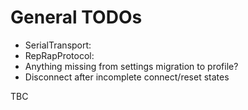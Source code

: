 # General TODOs

  * SerialTransport:
  * RepRapProtocol:
  * Anything missing from settings migration to profile?
  * Disconnect after incomplete connect/reset states

TBC
